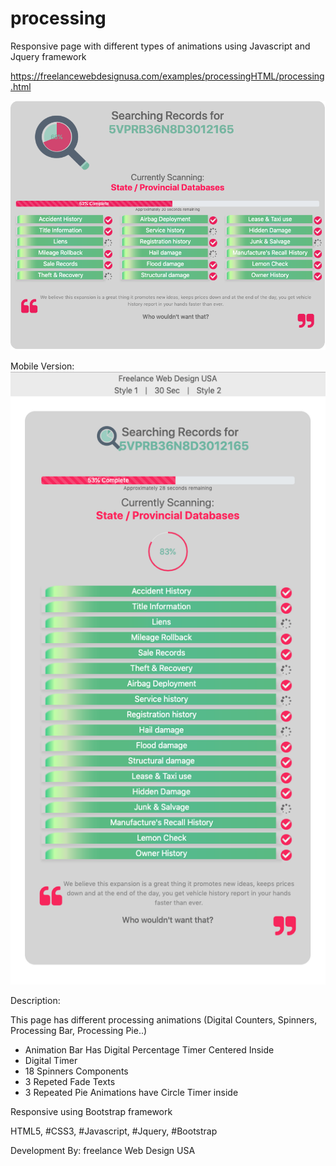 # processing

Responsive page with different types of animations using Javascript and Jquery framework

https://freelancewebdesignusa.com/examples/processingHTML/processing.html

![Screenshot](screenshot.png)

Mobile Version: 
![Screenshot](m-screenshot.png)

Description:

This page has different processing animations (Digital Counters, Spinners, Processing Bar, Processing Pie..)

<ul>
  <li>Animation Bar Has Digital Percentage Timer Centered Inside</li>
  <li>Digital Timer</li>
  <li>18 Spinners Components</li>
  <li>3 Repeted Fade Texts</li>
  <li>3 Repeated Pie Animations have Circle Timer inside</li>
</ul>

Responsive using Bootstrap framework

HTML5, #CSS3, #Javascript, #Jquery, #Bootstrap

Development By: freelance Web Design USA
